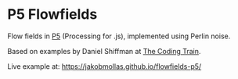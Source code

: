 # P5 Flowfields

Flow fields in [P5](https://p5js.org) (Processing for .js), implemented using Perlin noise.

Based on examples by Daniel Shiffman at [The Coding Train](https://thecodingtrain.com/). 

Live example at: https://jakobmollas.github.io/flowfields-p5/
